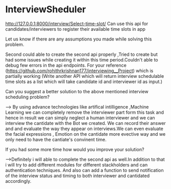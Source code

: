 # InterviewSheduler

http://127.0.0.1:8000/interview/Select-time-slot/
Can use this api for candidates/interviewers to register their available time slots in app


Let us know if there are any assumptions you made while solving this problem.

Second could able to create the second api properly ,Tried to create but had some issues while creating it within this time period.Couldn't able to debug few errors
in the api endpoints.
For your reference (https://github.com/rohithrkrishnan177/interviewing__Project) which is partially working 
(Write another API which will return interview schedulable time slots as a list which will
take candidate id and interviewer id as input.)


Can you suggest a better solution to the above mentioned interview scheduling
problem?

--> By using advance technologies like artifical intilligence ,Machine Learning we can completely remove the interviewer part form this task and hence in result
    we can simply neglect a human interviewer and we can interview the cantidate with the Bot we created. We can record their answer and and evaluate the way they
    appear on interviews.We can even evaluate the facial expressions , Emotion  on the cantidate more evective way and we only need to have the cantiate's convinent 
    time.
    
If you had some more time how would you improve your solution?

-->Definitely i will able to complete the second api as well.In addition to that i will try to add different modules for different stackholders
 and can  authentication techniques. And also can add a function to send notification of the interview status and timing to both interviewer and cantidated accordingly.
 
